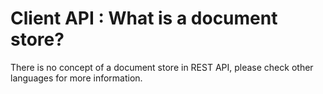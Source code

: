 # Client API : What is a document store?

There is no concept of a document store in REST API, please check other languages for more information.